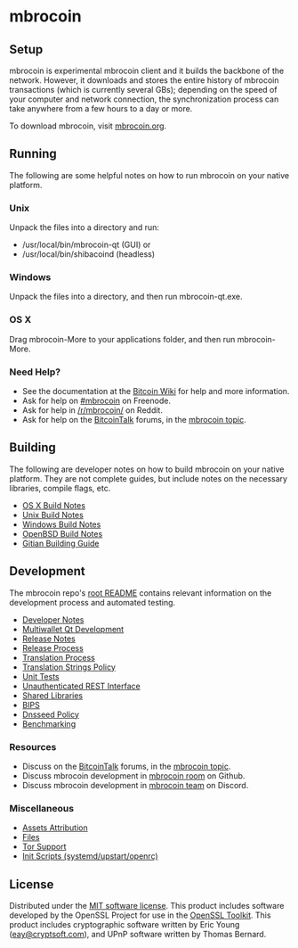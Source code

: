 mbrocoin
=============

Setup
---------------------
mbrocoin is experimental mbrocoin client and it builds the backbone of the network. However, it downloads and stores the entire history of mbrocoin transactions (which is currently several GBs); depending on the speed of your computer and network connection, the synchronization process can take anywhere from a few hours to a day or more.

To download mbrocoin, visit [mbrocoin.org](https://mbrocoin.org).

Running
---------------------
The following are some helpful notes on how to run mbrocoin on your native platform.

### Unix

Unpack the files into a directory and run:

- /usr/local/bin/mbrocoin-qt (GUI) or
- /usr/local/bin/shibacoind (headless)

### Windows

Unpack the files into a directory, and then run mbrocoin-qt.exe.

### OS X

Drag mbrocoin-More to your applications folder, and then run mbrocoin-More.

### Need Help?

* See the documentation at the [Bitcoin Wiki](https://en.bitcoin.it/wiki/Main_Page)
for help and more information.
* Ask for help on [#mbrocoin](https://discord.gg/zmGr38eJYE) on Freenode.
* Ask for help in [/r/mbrocoin/](https://nm.reddit.com/r/mbrocoin/) on Reddit.
* Ask for help on the [BitcoinTalk](https://bitcointalk.org/) forums, in the [mbrocoin topic](https://bitcointalk.org/index.php?topic=5378794.msg58833379#msg58833379).

Building
---------------------
The following are developer notes on how to build mbrocoin on your native platform. They are not complete guides, but include notes on the necessary libraries, compile flags, etc.

- [OS X Build Notes](build-osx.md)
- [Unix Build Notes](build-unix.md)
- [Windows Build Notes](build-windows.md)
- [OpenBSD Build Notes](build-openbsd.md)
- [Gitian Building Guide](gitian-building.md)

Development
---------------------
The mbrocoin repo's [root README](/README.md) contains relevant information on the development process and automated testing.

- [Developer Notes](developer-notes.md)
- [Multiwallet Qt Development](multiwallet-qt.md)
- [Release Notes](release-notes.md)
- [Release Process](release-process.md)
- [Translation Process](translation_process.md)
- [Translation Strings Policy](translation_strings_policy.md)
- [Unit Tests](unit-tests.md)
- [Unauthenticated REST Interface](REST-interface.md)
- [Shared Libraries](shared-libraries.md)
- [BIPS](bips.md)
- [Dnsseed Policy](dnsseed-policy.md)
- [Benchmarking](benchmarking.md)

### Resources
* Discuss on the [BitcoinTalk](https://bitcointalk.org/) forums, in the [mbrocoin topic](https://bitcointalk.org/index.php?topic=5378794.msg58833379#msg58833379).
* Discuss mbrocoin development in [mbrocoin room](https://github.com/mbrocoin/mbrocoin) on Github.
* Discuss mbrocoin development in [mbrocoin team](https://discord.gg/zmGr38eJYE) on Discord.

### Miscellaneous
- [Assets Attribution](assets-attribution.md)
- [Files](files.md)
- [Tor Support](tor.md)
- [Init Scripts (systemd/upstart/openrc)](init.md)

License
---------------------
Distributed under the [MIT software license](http://www.opensource.org/licenses/mit-license.php).
This product includes software developed by the OpenSSL Project for use in the [OpenSSL Toolkit](https://www.openssl.org/). This product includes
cryptographic software written by Eric Young ([eay@cryptsoft.com](mailto:eay@cryptsoft.com)), and UPnP software written by Thomas Bernard.
